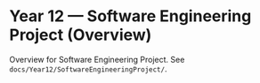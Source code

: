 # Year 12 — Software Engineering Project (Overview)

Overview for Software Engineering Project. See `docs/Year12/SoftwareEngineeringProject/`.
